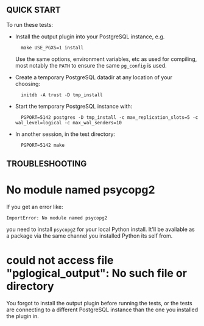 QUICK START
---

To run these tests:

* Install the output plugin into your PostgreSQL instance, e.g.

        make USE_PGXS=1 install

  Use the same options, environment variables, etc as used for compiling,
  most notably the `PATH` to ensure the same `pg_config` is used.

* Create a temporary PostgreSQL datadir at any location of your choosing:

        initdb -A trust -D tmp_install

* Start the temporary PostgreSQL instance with:

        PGPORT=5142 postgres -D tmp_install -c max_replication_slots=5 -c wal_level=logical -c max_wal_senders=10

* In another session, in the test directory:

        PGPORT=5142 make


TROUBLESHOOTING
---

No module named psycopg2
===

If you get an error like:

    ImportError: No module named psycopg2

you need to install `psycopg2` for your local Python install. It'll be
available as a package via the same channel you installed Python its self from.

could not access file "pglogical_output": No such file or directory
===

You forgot to install the output plugin before running the tests, or
the tests are connecting to a different PostgreSQL instance than the
one you installed the plugin in.
